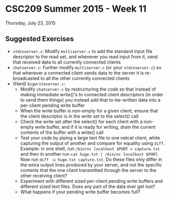 CSC209 Summer 2015 - Week 11
============================

Thursday, July 23, 2015

Suggested Exercises
-------------------

 - `stdinserver.c`: Modify `multiserver.c` to add the standard input file descriptor to the read set, and whenever you read input from it, send that received data to all currently connected clients
 - `chatserver.c`: Further modify `multiserver.c` (or your `stdinserver.c`) so that whenever a connected client sends data to the server it is re-broadcasted to all the other currently connected clients
 - (Hard) `bigwriteserver.c`:
    * Modify `chatserver.c` by restructuring the code so that instead of making immediate write()'s to connected client descriptors (in order to send them things) you instead add that to-be-written data into a per-client pending write buffer
    * When the write buffer is non-empty for a given client, ensure that the client descriptor is in the _write_ set to the select() call
    * Check the write set after the select() for each client with a non-empty write buffer, and if it is ready for writing, drain the current contents of the buffer with a write() call
    * Test your code by piping a large text file to one netcat client, while capturing the output of another and compare for equality using `diff`. Example: in one shell, run `/bin/nc localhost $PORT > capture.txt` and then in another run `cat huge.txt | /bin/nc localhost $PORT`. Now run `diff -u huge.txt capture.txt`. Do these files only differ in the extra output lines produced by your server, and not the specific contents that the one client transmitted through the server to the other receiving client?
    * Experiment with different sized per-client pending write buffers and different sized text files. Does any part of the data ever get lost?
    * What happens if your pending write buffer becomes full?
